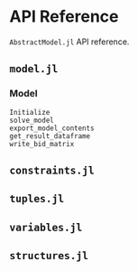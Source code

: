 # API Reference
`AbstractModel.jl` API reference.

## `model.jl`
### Model
```@docs
Initialize
solve_model
export_model_contents
get_result_dataframe
write_bid_matrix
```

## `constraints.jl`

## `tuples.jl`

## `variables.jl`

## `structures.jl`